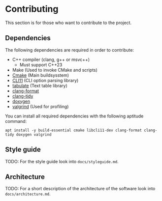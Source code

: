 # Contributing
This section is for those who want to contribute to the project.

## Dependencies
The following dependencies are required in order to contribute:

- C++ compiler (clang, g++ or msvc++)
  - Must support C++23
- Make (Used to invoke CMake and scripts)
- [Cmake](https://cmake.org/) (Main buildsysstem)
- [CLI11](https://github.com/CLIUtils/CLI11) (CLI option parsing library)
- [tabulate](https://github.com/p-ranav/tabulate) (Text table library)
- [clang-format](https://clang.llvm.org/docs/ClangFormat.html)
- [clang-tidy](https://clang.llvm.org/extra/clang-tidy/)
- [doxygen](https://www.doxygen.nl/)
- [valgrind](https://valgrind.org/) (Used for profiling)

You can install all required dependencies with the following aptitude command:

```shell
apt install -y build-essential cmake libcli11-dev clang-format clang-tidy doxygen valgrind
```

## Style guide
TODO: For the style guide look into `docs/styleguide.md`.

## Architecture
TODO: For a short description of the architecture of the software look into `docs/architecture.md`.
